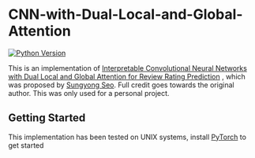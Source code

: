 # CNN-with-Dual-Local-and-Global-Attention
[![Python Version](https://img.shields.io/badge/python-3.6-blue?style=flat&logo=python)](https://www.python.org/)

This is an implementation
of [Interpretable Convolutional Neural Networks with Dual Local and Global Attention for Review Rating Prediction](https://dl.acm.org/citation.cfm?id=3109890)
, which was proposed by [Sungyong Seo](https://sungyongs.github.io). Full credit goes towards the original author. This
was only used for a personal project.

## Getting Started
This implementation has been tested on UNIX systems, install [PyTorch](https://pytorch.org) to get started
